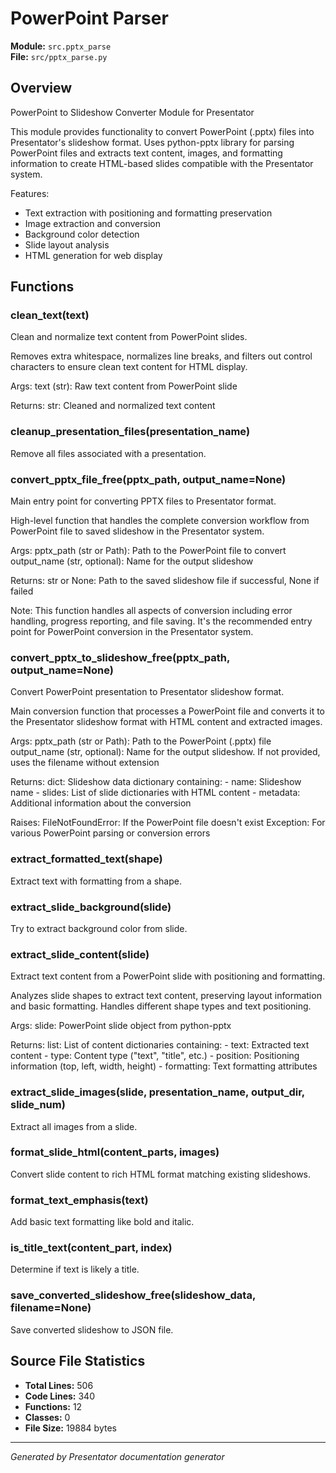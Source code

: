 # PowerPoint Parser

**Module:** `src.pptx_parse`  
**File:** `src/pptx_parse.py`

## Overview

PowerPoint to Slideshow Converter Module for Presentator

This module provides functionality to convert PowerPoint (.pptx) files into
Presentator's slideshow format. Uses python-pptx library for parsing PowerPoint
files and extracts text content, images, and formatting information to create
HTML-based slides compatible with the Presentator system.

Features:
- Text extraction with positioning and formatting preservation
- Image extraction and conversion
- Background color detection
- Slide layout analysis
- HTML generation for web display

## Functions

### clean_text(text)

Clean and normalize text content from PowerPoint slides.

Removes extra whitespace, normalizes line breaks, and filters out
control characters to ensure clean text content for HTML display.

Args:
    text (str): Raw text content from PowerPoint slide
    
Returns:
    str: Cleaned and normalized text content

### cleanup_presentation_files(presentation_name)

Remove all files associated with a presentation.

### convert_pptx_file_free(pptx_path, output_name=None)

Main entry point for converting PPTX files to Presentator format.

High-level function that handles the complete conversion workflow from
PowerPoint file to saved slideshow in the Presentator system.

Args:
    pptx_path (str or Path): Path to the PowerPoint file to convert
    output_name (str, optional): Name for the output slideshow
    
Returns:
    str or None: Path to the saved slideshow file if successful, None if failed
    
Note:
    This function handles all aspects of conversion including error handling,
    progress reporting, and file saving. It's the recommended entry point
    for PowerPoint conversion in the Presentator system.

### convert_pptx_to_slideshow_free(pptx_path, output_name=None)

Convert PowerPoint presentation to Presentator slideshow format.

Main conversion function that processes a PowerPoint file and converts
it to the Presentator slideshow format with HTML content and extracted images.

Args:
    pptx_path (str or Path): Path to the PowerPoint (.pptx) file
    output_name (str, optional): Name for the output slideshow. If not provided,
        uses the filename without extension
        
Returns:
    dict: Slideshow data dictionary containing:
        - name: Slideshow name
        - slides: List of slide dictionaries with HTML content
        - metadata: Additional information about the conversion
        
Raises:
    FileNotFoundError: If the PowerPoint file doesn't exist
    Exception: For various PowerPoint parsing or conversion errors

### extract_formatted_text(shape)

Extract text with formatting from a shape.

### extract_slide_background(slide)

Try to extract background color from slide.

### extract_slide_content(slide)

Extract text content from a PowerPoint slide with positioning and formatting.

Analyzes slide shapes to extract text content, preserving layout information
and basic formatting. Handles different shape types and text positioning.

Args:
    slide: PowerPoint slide object from python-pptx
    
Returns:
    list: List of content dictionaries containing:
        - text: Extracted text content
        - type: Content type ("text", "title", etc.)
        - position: Positioning information (top, left, width, height)
        - formatting: Text formatting attributes

### extract_slide_images(slide, presentation_name, output_dir, slide_num)

Extract all images from a slide.

### format_slide_html(content_parts, images)

Convert slide content to rich HTML format matching existing slideshows.

### format_text_emphasis(text)

Add basic text formatting like bold and italic.

### is_title_text(content_part, index)

Determine if text is likely a title.

### save_converted_slideshow_free(slideshow_data, filename=None)

Save converted slideshow to JSON file.

## Source File Statistics

- **Total Lines:** 506
- **Code Lines:** 340
- **Functions:** 12
- **Classes:** 0
- **File Size:** 19884 bytes


---
*Generated by Presentator documentation generator*
